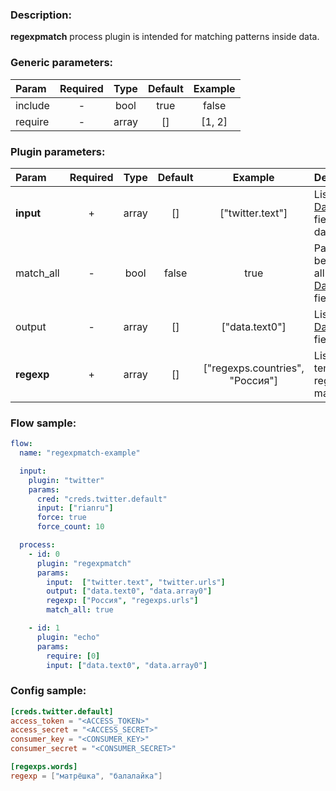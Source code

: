 ### Description:

**regexpmatch** process plugin is intended for matching patterns inside
data.


### Generic parameters:

| Param   | Required | Type  | Default | Example |
|:--------|:--------:|:-----:|:-------:|:-------:|
| include |    -     | bool  |  true   |  false  |
| require |    -     | array |   []    | [1, 2]  |


### Plugin parameters:

| Param      | Required | Type  | Default |             Example             | Description                                                                                                                |
|:-----------|:--------:|:-----:|:-------:|:-------------------------------:|:---------------------------------------------------------------------------------------------------------------------------|
| **input**  |    +     | array |   []    |        ["twitter.text"]         | List of [DataItem](https://github.com/livelace/gosquito/blob/master/docs/data.md) fields with data.                        |
| match_all  |    -     | bool  |  false  |              true               | Patterns must be matched in all selected [DataItem](https://github.com/livelace/gosquito/blob/master/docs/data.md) fields. |
| output     |    -     | array |   []    |         ["data.text0"]          | List of target [DataItem](https://github.com/livelace/gosquito/blob/master/docs/data.md) fields.                           |
| **regexp** |    +     | array |   []    | ["regexps.countries", "Россия"] | List of config templates/raw regexps for matching.                                                                         |


### Flow sample:

```yaml
flow:
  name: "regexpmatch-example"

  input:
    plugin: "twitter"
    params:
      cred: "creds.twitter.default"
      input: ["rianru"]
      force: true
      force_count: 10

  process:
    - id: 0
      plugin: "regexpmatch"
      params:
        input:  ["twitter.text", "twitter.urls"]
        output: ["data.text0", "data.array0"]
        regexp: ["Россия", "regexps.urls"]
        match_all: true

    - id: 1
      plugin: "echo"
      params:
        require: [0]
        input: ["data.text0", "data.array0"]
```

### Config sample:

```toml
[creds.twitter.default]
access_token = "<ACCESS_TOKEN>"
access_secret = "<ACCESS_SECRET>"
consumer_key = "<CONSUMER_KEY>"
consumer_secret = "<CONSUMER_SECRET>"

[regexps.words]
regexp = ["матрёшка", "балалайка"]
```


